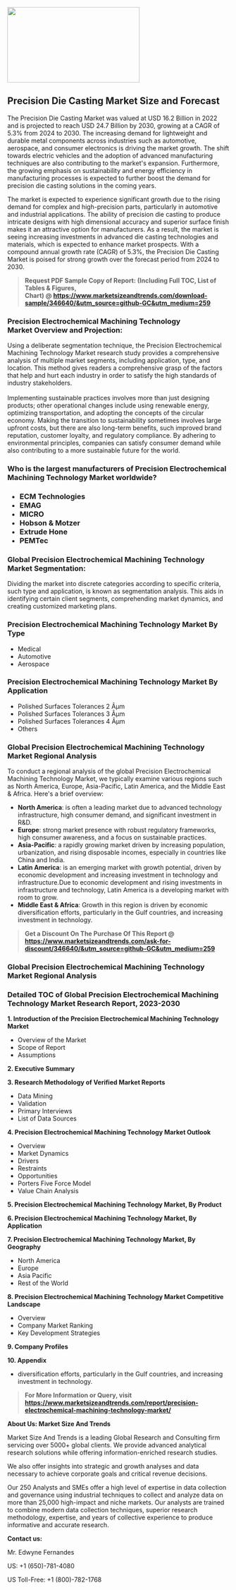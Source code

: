 <p><img class="alignnone size-medium wp-image-20088" src="https://ffe5etoiles.com/wp-content/uploads/2024/12/MST1-300x171.png" alt="" width="300" height="171" /></p><h2>Precision Die Casting Market Size and Forecast</h2><p>The Precision Die Casting Market was valued at USD 16.2 Billion in 2022 and is projected to reach USD 24.7 Billion by 2030, growing at a CAGR of 5.3% from 2024 to 2030. The increasing demand for lightweight and durable metal components across industries such as automotive, aerospace, and consumer electronics is driving the market growth. The shift towards electric vehicles and the adoption of advanced manufacturing techniques are also contributing to the market's expansion. Furthermore, the growing emphasis on sustainability and energy efficiency in manufacturing processes is expected to further boost the demand for precision die casting solutions in the coming years.</p><p>The market is expected to experience significant growth due to the rising demand for complex and high-precision parts, particularly in automotive and industrial applications. The ability of precision die casting to produce intricate designs with high dimensional accuracy and superior surface finish makes it an attractive option for manufacturers. As a result, the market is seeing increasing investments in advanced die casting technologies and materials, which is expected to enhance market prospects. With a compound annual growth rate (CAGR) of 5.3%, the Precision Die Casting Market is poised for strong growth over the forecast period from 2024 to 2030.</p></p><blockquote id="" class=""><strong>Request PDF Sample Copy of Report: (Including Full TOC, List of Tables &amp; Figures, Chart)&nbsp;@&nbsp;<strong><a href="https://www.marketsizeandtrends.com/download-sample/346640/&utm_source=github-GC&utm_medium=259" target="_blank">https://www.marketsizeandtrends.com/download-sample/346640/&utm_source=github-GC&utm_medium=259</a></strong></strong></blockquote><h3 id="" class="">Precision Electrochemical Machining Technology Market&nbsp;Overview and Projection:</h3><p id="" class="">Using a deliberate segmentation technique, the Precision Electrochemical Machining Technology Market research study provides a comprehensive analysis of multiple market segments, including application, type, and location. This method gives readers a comprehensive grasp of the factors that help and hurt each industry in order to satisfy the high standards of industry stakeholders. <br /> <br />Implementing sustainable practices involves more than just designing products; other operational changes include using renewable energy, optimizing transportation, and adopting the concepts of the circular economy. Making the transition to sustainability sometimes involves large upfront costs, but there are also long-term benefits, such improved brand reputation, customer loyalty, and regulatory compliance. By adhering to environmental principles, companies can satisfy consumer demand while also contributing to a more sustainable future for the world.</p><h3 id="" class="">Who is the largest manufacturers of&nbsp;Precision Electrochemical Machining Technology Market worldwide?</h3><h3 class=""><p><ul><li>ECM Technologies </li><li> EMAG </li><li> MICRO </li><li> Hobson & Motzer </li><li> Extrude Hone </li><li> PEMTec</li></ul></p></h3><h3 id="" class="">Global&nbsp;Precision Electrochemical Machining Technology Market Segmentation:</h3><p id="" class="">Dividing the market into discrete categories according to specific criteria, such type and application, is known as segmentation analysis. This aids in identifying certain client segments, comprehending market dynamics, and creating customized marketing plans.</p><h3 id="" class="">Precision Electrochemical Machining Technology Market&nbsp;By Type</h3><p><p><ul><li>Medical</li><li> Automotive</li><li> Aerospace</p></li></ul></p></p><h3 id="" class="">Precision Electrochemical Machining Technology Market&nbsp;By Application</h3><p class=""><p><ul><li>Polished Surfaces Tolerances 2 Âµm</li><li> Polished Surfaces Tolerances 3 Âµm</li><li> Polished Surfaces Tolerances 4 Âµm</li><li> Others</li></ul></p></p><h3 id="" class="">Global Precision Electrochemical Machining Technology Market Regional Analysis</h3><p id="" class="">To conduct a regional analysis of the global Precision Electrochemical Machining Technology Market, we typically examine various regions such as North America, Europe, Asia-Pacific, Latin America, and the Middle East &amp; Africa. Here's a brief overview:</p><ul><li><strong>North America</strong>: is often a leading market due to advanced technology infrastructure, high consumer demand, and significant investment in R&amp;D.</li><li><strong>Europe</strong>: strong market presence with robust regulatory frameworks, high consumer awareness, and a focus on sustainable practices.</li><li><strong>Asia-Pacific</strong>: a rapidly growing market driven by increasing population, urbanization, and rising disposable incomes, especially in countries like China and India.</li><li><strong>Latin America</strong>: is an emerging market with growth potential, driven by economic development and increasing investment in technology and infrastructure.Due to economic development and rising investments in infrastructure and technology, Latin America is a developing market with room to grow.</li><li><strong>Middle East &amp; Africa</strong>: Growth in this region is driven by economic diversification efforts, particularly in the Gulf countries, and increasing investment in technology.</li></ul><blockquote id="" class=""><strong>Get a Discount On The Purchase Of This Report @ <strong><a href="https://www.marketsizeandtrends.com/ask-for-discount/346640/&utm_source=github-GC&utm_medium=259" target="_blank">https://www.marketsizeandtrends.com/ask-for-discount/346640/&utm_source=github-GC&utm_medium=259</a></strong></strong></blockquote><h3 id="" class="">Global Precision Electrochemical Machining Technology Market Regional Analysis</h3><h3 id="" class="">Detailed TOC of Global Precision Electrochemical Machining Technology Market Research Report, 2023-2030</h3><p id="" class=""><strong>1. Introduction of the Precision Electrochemical Machining Technology Market</strong></p><ul><li>Overview of the Market</li><li>Scope of Report</li><li>Assumptions</li></ul><p id="" class=""><strong>2. Executive Summary</strong></p><p id="" class=""><strong>3. Research Methodology of Verified Market Reports</strong></p><ul><li>Data Mining</li><li>Validation</li><li>Primary Interviews</li><li>List of Data Sources</li></ul><p id="" class=""><strong>4. Precision Electrochemical Machining Technology Market Outlook</strong></p><ul><li>Overview</li><li>Market Dynamics</li><li>Drivers</li><li>Restraints</li><li>Opportunities</li><li>Porters Five Force Model</li><li>Value Chain Analysis</li></ul><p id="" class=""><strong>5. Precision Electrochemical Machining Technology Market, By Product</strong></p><p id="" class=""><strong>6. Precision Electrochemical Machining Technology Market, By Application</strong></p><p id="" class=""><strong>7. Precision Electrochemical Machining Technology Market, By Geography</strong></p><ul><li>North America</li><li>Europe</li><li>Asia Pacific</li><li>Rest of the World</li></ul><p id="" class=""><strong>8. Precision Electrochemical Machining Technology Market Competitive Landscape</strong></p><ul><li>Overview</li><li>Company Market Ranking</li><li>Key Development Strategies</li></ul><p id="" class=""><strong>9. Company Profiles</strong></p><p id="" class=""><strong>10. Appendix</strong></p><ul><li>diversification efforts, particularly in the Gulf countries, and increasing investment in technology.</li></ul><blockquote id="" class=""><strong>For More Information or Query, visit <strong><strong><a href="https://www.marketsizeandtrends.com/report/precision-electrochemical-machining-technology-market/" target="_blank">https://www.marketsizeandtrends.com/report/precision-electrochemical-machining-technology-market/</a></strong></strong></strong></blockquote><p id="" class=""><strong>About Us: Market Size And Trends</strong></p><p id="" class="">Market Size And Trends is a leading Global Research and Consulting firm servicing over 5000+ global clients. We provide advanced analytical research solutions while offering information-enriched research studies.</p><p id="" class="">We also offer insights into strategic and growth analyses and data necessary to achieve corporate goals and critical revenue decisions.</p><p id="" class="">Our 250 Analysts and SMEs offer a high level of expertise in data collection and governance using industrial techniques to collect and analyze data on more than 25,000 high-impact and niche markets. Our analysts are trained to combine modern data collection techniques, superior research methodology, expertise, and years of collective experience to produce informative and accurate research.</p><p id="" class=""><strong>Contact us:</strong></p><p id="" class="">Mr. Edwyne Fernandes</p><p id="" class="">US: +1 (650)-781-4080</p><p id="" class="">US Toll-Free: +1 (800)-782-1768</p>
